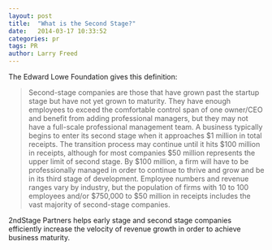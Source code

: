 ```yaml
---
layout: post
title:  "What is the Second Stage?"
date:   2014-03-17 10:33:52
categories: pr
tags: PR
author: Larry Freed
---
```


The Edward Lowe Foundation gives this definition:
<blockquote>
Second-stage companies are those that have grown past the startup stage but have not yet grown to maturity. They have enough employees to exceed the comfortable control span of one owner/CEO and benefit from adding professional managers, but they may not have a full-scale professional management team.
A business typically begins to enter its second stage when it approaches $1 million in total receipts. The transition process may continue until it hits $100 million in receipts, although for most companies $50 million represents the upper limit of second stage. By $100 million, a firm will have to be professionally managed in order to continue to thrive and grow and be in its third stage of development. Employee numbers and revenue ranges vary by industry, but the population of firms with 10 to 100 employees and/or $750,000 to $50 million in receipts includes the vast majority of second-stage companies.
</blockquote>


2ndStage Partners helps early stage and second stage companies efficiently increase the velocity of revenue growth in order to achieve business maturity. 

